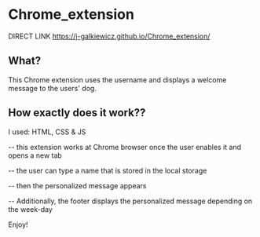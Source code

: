 # Chrome_extension


DIRECT LINK https://j-galkiewicz.github.io/Chrome_extension/

## What?
This Chrome extension uses the username and displays a welcome message to the users' dog.

## How exactly does it work??
I used: HTML, CSS & JS


-- this extension works at Chrome browser once the user enables it and opens a new tab

-- the user can type a name that is stored in the local storage

-- then the personalized message appears

-- Additionally, the footer displays the personalized message depending on the week-day


Enjoy!
